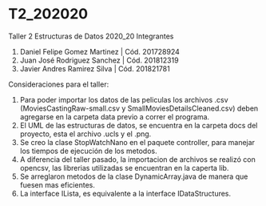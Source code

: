 # T2_202020
Taller 2 Estructuras de Datos 2020_20
Integrantes
1. Daniel Felipe Gomez Martinez | Cód. 201728924
2. Juan José Rodriguez Sanchez | Cód. 201812319
3. Javier Andres Ramirez Silva | Cód. 201821781

Consideraciones para el taller:
1. Para poder importar los datos de las peliculas los archivos .csv (MoviesCastingRaw-small.csv y SmallMoviesDetailsCleaned.csv) deben agregarse en la carpeta data previo a correr el programa.
2. El UML de las estructuras de datos, se encuentra en la carpeta docs del proyecto, esta el archivo .ucls y el .png.
3. Se creo la clase StopWatchNano en el paquete controller, para manejar los tiempos de ejecución de los metodos.
4. A diferencia del taller pasado, la importacion de archivos se realizó con opencsv, las librerias utilizadas se encuentran en la caperta lib.
5. Se arreglaron metodos de la clase DynamicArray.java de manera que fuesen mas eficientes.
6. La interface ILista, es equivalente a la interface IDataStructures.